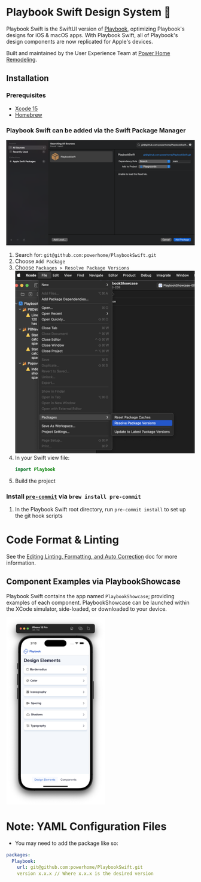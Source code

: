 # Playbook Swift Design System 📱

Playbook Swift is the SwiftUI version of [Playbook](https://playbook.powerapp.cloud/), optimizing Playbook's designs for iOS & macOS apps. With Playbook Swift, all of Playbook's design components are now replicated for Apple's devices.

Built and maintained by the User Experience Team at [Power Home Remodeling](https://www.techatpower.com/).

## Installation

### Prerequisites

- [Xcode 15](https://developer.apple.com/xcode/)
- [Homebrew](https://brew.sh/)

### Playbook Swift can be added via the Swift Package Manager

![Package Manager Popup](pkgmgr-pop.png)

1. Search for: `git@github.com:powerhome/PlaybookSwift.git`
1. Choose `Add Package`
2. Choose `Packages > Resolve Package Versions`
    ![Alt text](xcode-resolve-deps.png)
3. In your Swift view file:
    ```swift
    import Playbook
    ```
5. Build the project

### Install [`pre-commit`](https://pre-commit.com/#install) via `brew install pre-commit`
  1. In the Playbook Swift root directory, run `pre-commit install` to set up the git hook scripts

# Code Format & Linting

See the [Editing Linting, Formatting, and Auto Correction](LINTING.md) doc for more information.

## Component Examples via PlaybookShowcase

Playbook Swift contains the app named `PlaybookShowcase`; providing examples of each component. PlaybookShowcase can be launched within the XCode simulator, side-loaded, or downloaded to your device.

<img src="./playbook-showcase.png" height="500px" />

# Note: YAML Configuration Files

- You may need to add the package like so:

```yaml
packages:
  Playbook:
    url: git@github.com:powerhome/PlaybookSwift.git
    version x.x.x // Where x.x.x is the desired version
```
